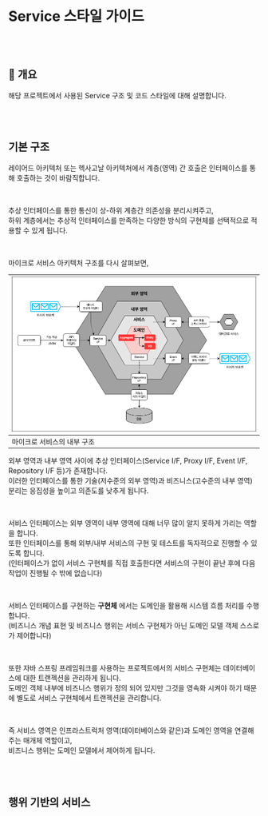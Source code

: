 # Service 스타일 가이드
<br/><br/>



## :speech_balloon: 개요

해당 프로젝트에서 사용된 Service 구조 및 코드 스타일에 대해 설명합니다.

<br/><br/>


## 기본 구조

레이어드 아키텍처 또는 헥사고날 아키텍처에서 계층(영역) 간 호출은 인터페이스를 통해 호출하는 것이 바람직합니다.  

<br/>

추상 인터페이스를 통한 통신이 상-하위 계층간 의존성을 분리시켜주고,  
하위 계층에서는 추상적 인터페이스를 만족하는 다양한 방식의 구현체를 선택적으로 적용할 수 있게 됩니다.  

<br/>

마이크로 서비스 아키텍처 구조를 다시 살펴보면,  

|<img src="https://github.com/cholnh/spring-best-practice-todo/blob/master/assets/images/guide-directory/ddd-hex-domain-2.png" width="900"/>|
|-|
|마이크로 서비스의 내부 구조|

외부 영역과 내부 영역 사이에 추상 인터페이스(Service I/F, Proxy I/F, Event I/F, Repository I/F 등)가 존재합니다.  
이러한 인터페이스를 통한 기술(저수준의 외부 영역)과 비즈니스(고수준의 내부 영역) 분리는 응집성을 높이고 의존도를 낮추게 됩니다.  

<br/>

서비스 인터페이스는 외부 영역이 내부 영역에 대해 너무 많이 알지 못하게 가리는 역할을 합니다.  
또한 인터페이스를 통해 외부/내부 서비스의 구현 및 테스트를 독자적으로 진행할 수 있도록 합니다.  
(인터페이스가 없이 서비스 구현체를 직접 호출한다면 서비스의 구현이 끝난 후에 다음 작업이 진행될 수 밖에 없습니다)  

<br/>

서비스 인터페이스를 구현하는 **구현체** 에서는 도메인을 활용해 시스템 흐름 처리를 수행합니다.  
(비즈니스 개념 표현 및 비즈니스 행위는 서비스 구현체가 아닌 도메인 모델 객체 스스로가 제어합니다)  

<br/>

또한 자바 스프링 프레임워크를 사용하는 프로젝트에서의 서비스 구현체는 데이터베이스에 대한 트랜젝션을 관리하게 됩니다.  
도메인 객체 내부에 비즈니스 행위가 정의 되어 있지만 그것을 영속화 시켜야 하기 때문에 별도로 서비스 구현체에서 트랜젝션을 관리합니다.  
   
<br/>

즉 서비스 영역은 인프라스트럭처 영역(데이터베이스와 같은)과 도메인 영역을 연결해주는 매개체 역할이고,  
비즈니스 행위는 도메인 모델에서 제어하게 됩니다.

<br/><br/>



## 행위 기반의 서비스


